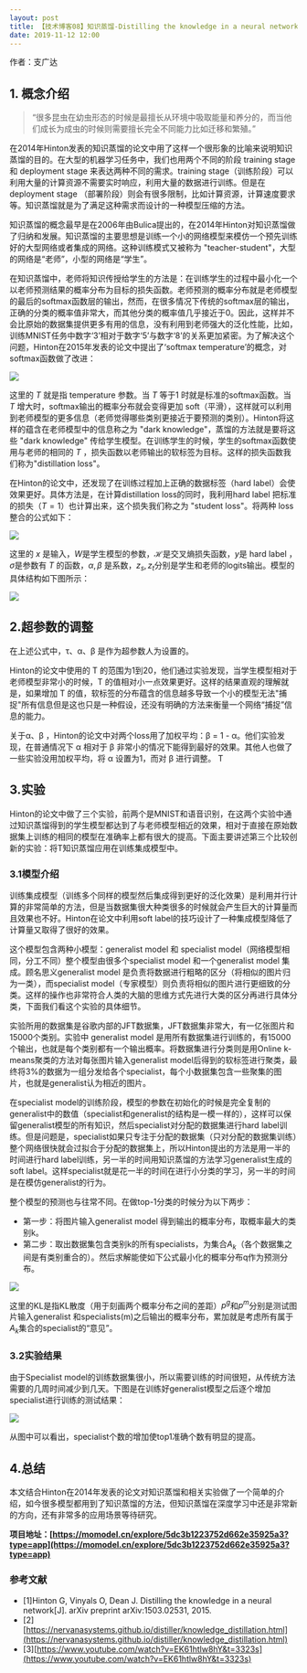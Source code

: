 ```yaml
---
layout: post
title: 【技术博客08】知识蒸馏-Distilling the knowledge in a neural network
date: 2019-11-12 12:00
---
```

作者：支广达


## 1. 概念介绍
> “很多昆虫在幼虫形态的时候是最擅长从环境中吸取能量和养分的，而当他们成长为成虫的时候则需要擅长完全不同能力比如迁移和繁殖。”

在2014年Hinton发表的知识蒸馏的论文中用了这样一个很形象的比喻来说明知识蒸馏的目的。在大型的机器学习任务中，我们也用两个不同的阶段 training stage 和 deployment stage 来表达两种不同的需求。training stage（训练阶段）可以利用大量的计算资源不需要实时响应，利用大量的数据进行训练。但是在deployment stage （部署阶段）则会有很多限制，比如计算资源，计算速度要求等。知识蒸馏就是为了满足这种需求而设计的一种模型压缩的方法。

知识蒸馏的概念最早是在2006年由Bulica提出的，在2014年Hinton对知识蒸馏做了归纳和发展。知识蒸馏的主要思想是训练一个小的网络模型来模仿一个预先训练好的大型网络或者集成的网络。这种训练模式又被称为 "teacher-student"，大型的网络是“老师”，小型的网络是“学生”。

在知识蒸馏中，老师将知识传授给学生的方法是：在训练学生的过程中最小化一个以老师预测结果的概率分布为目标的损失函数。老师预测的概率分布就是老师模型的最后的softmax函数层的输出，然而，在很多情况下传统的softmax层的输出，正确的分类的概率值非常大，而其他分类的概率值几乎接近于0。因此，这样并不会比原始的数据集提供更多有用的信息，没有利用到老师强大的泛化性能，比如，训练MNIST任务中数字‘3’相对于数字‘5’与数字‘8’的关系更加紧密。为了解决这个问题，Hinton在2015年发表的论文中提出了‘softmax temperature’的概念，对softmax函数做了改进：

![](https://imgbed.momodel.cn/201919211632-v.png)

这里的 $T$ 就是指 temperature 参数。当 $T$ 等于1 时就是标准的softmax函数。当 $T$ 增大时，softmax输出的概率分布就会变得更加 soft（平滑），这样就可以利用到老师模型的更多信息（老师觉得哪些类别更接近于要预测的类别）。Hinton将这样的蕴含在老师模型中的信息称之为 "dark knowledge"，蒸馏的方法就是要将这些 "dark knowledge" 传给学生模型。在训练学生的时候，学生的softmax函数使用与老师的相同的 $T$ ，损失函数以老师输出的软标签为目标。这样的损失函数我们称为"distillation loss"。

在Hinton的论文中，还发现了在训练过程加上正确的数据标签（hard label）会使效果更好。具体方法是，在计算distillation loss的同时，我利用hard label 把标准的损失（$T=1$）也计算出来，这个损失我们称之为 "student loss"。将两种 loss 整合的公式如下：

![](https://imgbed.momodel.cn/201919102338-l.png)

这里的 $x$ 是输入，$W$是学生模型的参数，$\mathcal{H}$是交叉熵损失函数，$y$是 hard label ，$\sigma$是参数有 $T$ 的函数，$\alpha,\beta$ 是系数，$z_s,z_t$分别是学生和老师的logits输出。模型的具体结构如下图所示：

![](https://imgbed.momodel.cn/201919102338-L.png)


## 2.超参数的调整
在上述公式中，τ、α、β 是作为超参数人为设置的。

Hinton的论文中使用的 T 的范围为1到20，他们通过实验发现，当学生模型相对于老师模型非常小的时候，T 的值相对小一点效果更好。这样的结果直观的理解就是，如果增加 T 的值，软标签的分布蕴含的信息越多导致一个小的模型无法"捕捉"所有信息但是这也只是一种假设，还没有明确的方法来衡量一个网络“捕捉”信息的能力。

关于α、β ，Hinton的论文中对两个loss用了加权平均：β = 1 - α。他们实验发现，在普通情况下 α 相对于 β 非常小的情况下能得到最好的效果。其他人也做了一些实验没用加权平均，将 α 设置为1，而对 β 进行调整。
T

## 3.实验
   Hinton的论文中做了三个实验，前两个是MNIST和语音识别，在这两个实验中通过知识蒸馏得到的学生模型都达到了与老师模型相近的效果，相对于直接在原始数据集上训练的相同的模型在准确率上都有很大的提高。下面主要讲述第三个比较创新的实验：将T知识蒸馏应用在训练集成模型中。
   
### 3.1模型介绍
训练集成模型（训练多个同样的模型然后集成得到更好的泛化效果）是利用并行计算的非常简单的方法，但是当数据集很大种类很多的时候就会产生巨大的计算量而且效果也不好。Hinton在论文中利用soft label的技巧设计了一种集成模型降低了计算量又取得了很好的效果。

这个模型包含两种小模型：generalist model 和 specialist model（网络模型相同，分工不同）整个模型由很多个specialist model 和一个generalist model 集成。顾名思义generalist model 是负责将数据进行粗略的区分（将相似的图片归为一类），而specialist model（专家模型）则负责将相似的图片进行更细致的分类。这样的操作也非常符合人类的大脑的思维方式先进行大类的区分再进行具体分类，下面我们看这个实验的具体细节。

实验所用的数据集是谷歌内部的JFT数据集，JFT数据集非常大，有一亿张图片和15000个类别。实验中 generalist model 是用所有数据集进行训练的，有15000个输出，也就是每个类别都有一个输出概率。将数据集进行分类则是用Online k-means聚类的方法对每张图片输入generalist model后得到的软标签进行聚类，最终将3%的数据为一组分发给各个specialist，每个小数据集包含一些聚集的图片，也就是generalist认为相近的图片。

在specialist model的训练阶段，模型的参数在初始化的时候是完全复制的generalist中的数值（specialist和generalist的结构是一模一样的），这样可以保留generalist模型的所有知识，然后specialist对分配的数据集进行hard label训练。但是问题是，specialist如果只专注于分配的数据集（只对分配的数据集训练）整个网络很快就会过拟合于分配的数据集上，所以Hinton提出的方法是用一半的时间进行hard label训练，另一半的时间用知识蒸馏的方法学习generalist生成的soft label。这样specialist就是花一半的时间在进行小分类的学习，另一半的时间是在模仿generalist的行为。

整个模型的预测也与往常不同。在做top-1分类的时候分为以下两步：
+ 第一步：将图片输入generalist model 得到输出的概率分布，取概率最大的类别k。
+ 第二步：取出数据集包含类别k的所有specialists，为集合$A_k$（各个数据集之间是有类别重合的）。然后求解能使如下公式最小化的概率分布q作为预测分布。

![](https://imgbed.momodel.cn/201919211638-6.png)

这里的KL是指KL散度（用于刻画两个概率分布之间的差距）$p^g$和$p^m$分别是测试图片输入generalist 和specialists(m)之后输出的概率分布，累加就是考虑所有属于$A_k$集合的specialist的“意见”。

### 3.2实验结果
由于Specialist model的训练数据集很小，所以需要训练的时间很短，从传统方法需要的几周时间减少到几天。下图是在训练好generalist模型之后逐个增加specialist进行训练的测试结果：

![](https://imgbed.momodel.cn/201919102339-R.png)

从图中可以看出，specialist个数的增加使top1准确个数有明显的提高。

## 4.总结
本文结合Hinton在2014年发表的论文对知识蒸馏和相关实验做了一个简单的介绍，如今很多模型都用到了知识蒸馏的方法，但知识蒸馏在深度学习中还是非常新的方向，还有非常多的应用场景等待研究。


**项目地址：[https://momodel.cn/explore/5dc3b1223752d662e35925a3?type=app](https://momodel.cn/explore/5dc3b1223752d662e35925a3?type=app)**


### 参考文献
+ [1]Hinton G, Vinyals O, Dean J. Distilling the knowledge in a neural network[J]. arXiv preprint arXiv:1503.02531, 2015.
+ [2][https://nervanasystems.github.io/distiller/knowledge_distillation.html](https://nervanasystems.github.io/distiller/knowledge_distillation.html)
+ [3][https://www.youtube.com/watch?v=EK61htlw8hY&t=3323s](https://www.youtube.com/watch?v=EK61htlw8hY&t=3323s)


